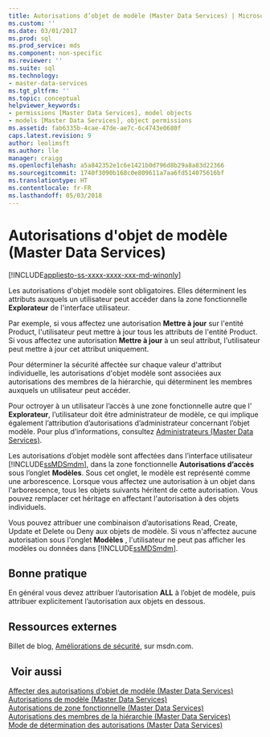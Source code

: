 ```yaml
---
title: Autorisations d’objet de modèle (Master Data Services) | Microsoft Docs
ms.custom: ''
ms.date: 03/01/2017
ms.prod: sql
ms.prod_service: mds
ms.component: non-specific
ms.reviewer: ''
ms.suite: sql
ms.technology:
- master-data-services
ms.tgt_pltfrm: ''
ms.topic: conceptual
helpviewer_keywords:
- permissions [Master Data Services], model objects
- models [Master Data Services], object permissions
ms.assetid: fab6335b-4cae-47de-ae7c-6c4743e0680f
caps.latest.revision: 9
author: leolimsft
ms.author: lle
manager: craigg
ms.openlocfilehash: a5a842352e1c6e1421b0d796d8b29a8a83d22366
ms.sourcegitcommit: 1740f3090b168c0e809611a7aa6fd514075616bf
ms.translationtype: HT
ms.contentlocale: fr-FR
ms.lasthandoff: 05/03/2018
---
```

# <a name="model-object-permissions-master-data-services"></a>Autorisations d'objet de modèle (Master Data Services)

[!INCLUDE[appliesto-ss-xxxx-xxxx-xxx-md-winonly](../includes/appliesto-ss-xxxx-xxxx-xxx-md-winonly.md)]

  Les autorisations d'objet modèle sont obligatoires. Elles déterminent les attributs auxquels un utilisateur peut accéder dans la zone fonctionnelle **Explorateur** de l'interface utilisateur.  
  
 Par exemple, si vous affectez une autorisation **Mettre à jour** sur l'entité Product, l'utilisateur peut mettre à jour tous les attributs de l'entité Product. Si vous affectez une autorisation **Mettre à jour** à un seul attribut, l'utilisateur peut mettre à jour cet attribut uniquement.  
  
 Pour déterminer la sécurité affectée sur chaque valeur d'attribut individuelle, les autorisations d'objet modèle sont associées aux autorisations des membres de la hiérarchie, qui déterminent les membres auxquels un utilisateur peut accéder.  
  
 Pour octroyer à un utilisateur l’accès à une zone fonctionnelle autre que l’ **Explorateur**, l’utilisateur doit être administrateur de modèle, ce qui implique également l’attribution d’autorisations d’administrateur concernant l’objet modèle. Pour plus d’informations, consultez [Administrateurs &#40;Master Data Services&#41;](../master-data-services/administrators-master-data-services.md).  
  
 Les autorisations d’objet modèle sont affectées dans l’interface utilisateur [!INCLUDE[ssMDSmdm](../includes/ssmdsmdm-md.md)], dans la zone fonctionnelle **Autorisations d’accès** sous l’onglet **Modèles**. Sous cet onglet, le modèle est représenté comme une arborescence. Lorsque vous affectez une autorisation à un objet dans l'arborescence, tous les objets suivants héritent de cette autorisation. Vous pouvez remplacer cet héritage en affectant l'autorisation à des objets individuels.  
  
 Vous pouvez attribuer une combinaison d’autorisations Read, Create, Update et Delete ou Deny aux objets de modèle. Si vous n'affectez aucune autorisation sous l'onglet **Modèles** , l'utilisateur ne peut pas afficher les modèles ou données dans [!INCLUDE[ssMDSmdm](../includes/ssmdsmdm-md.md)].  
  
## <a name="best-practice"></a>Bonne pratique  
 En général vous devez attribuer l’autorisation **ALL** à l’objet de modèle, puis attribuer explicitement l’autorisation aux objets en dessous.  
  
## <a name="external-resources"></a>Ressources externes  
 Billet de blog, [Améliorations de sécurité](http://go.microsoft.com/fwlink/p/?LinkId=615376), sur msdn.com.  
  
## <a name="see-also"></a> Voir aussi  
 [Affecter des autorisations d’objet de modèle &#40;Master Data Services&#41;](../master-data-services/assign-model-object-permissions-master-data-services.md)   
 [Autorisations de modèle &#40;Master Data Services&#41;](../master-data-services/model-permissions-master-data-services.md)   
 [Autorisations de zone fonctionnelle &#40;Master Data Services&#41;](../master-data-services/functional-area-permissions-master-data-services.md)   
 [Autorisations des membres de la hiérarchie &#40;Master Data Services&#41;](../master-data-services/hierarchy-member-permissions-master-data-services.md)   
 [Mode de détermination des autorisations &#40;Master Data Services&#41;](../master-data-services/how-permissions-are-determined-master-data-services.md)  
  
  
